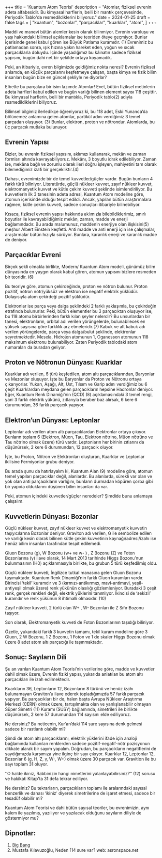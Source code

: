 +++
title = 'Kuantum Atom Teorisi'
description = "Atomlar, fiziksel evrenin adeta alfabesidir. Bu kimyasal harflerin, belli bir mantık çerçevesinde, Periyodik Tablo'da resmedildiklerini biliyoruz."
date = 2024-01-25
draft = false
tags = [
    "kuantum",
    "bozonlar",
    "parçacıklar",
    "kuarklar",
    "atom",
]
+++

Maddi ve manevi bütün alemler kesin olarak bilinmiyor. Evrenin varoluşu ve yaşı hakkındaki bilimsel açıklamalar ise teoriden öteye geçmiyor. Bunlar içerisinde genel kabul gören ise Büyük Patlama kuramıdır. (1) Evrenimiz bu patlamadan sonra, ışık hızına yakın hareket eden, yoğun ve sıcak parçacıklarla doluydu. İçinde yaşadığımız bu kâinatın sadece fiziksel yapısını, bugün dahi net bir şekilde ortaya koyamadık.

Peki, an itibariyle, evren bilgimizde geldiğimiz nokta neresi? Evrenin fiziksel anlamda, en küçük parçalarını keşfetmeye çalışan, başta kimya ve fizik bilim insanları bugün bize en güncel şekliyle ne diyorlar?

Elbette bu parçalara bir isim lazımdı: Atomlar! Evet, bütün fiziksel metinlerin adeta harfleri kabul edilen ve bugün varlığı bilinen element sayısı 118 çeşittir. Bu kimyasal harflerin, belli bir mantıkla, Periyodik tablo(2) adıyla resmedildiklerini biliyoruz.

Bilimsel bilgimiz ilerledikçe öğreniyoruz ki, bu 118 adet, Eski Yunanca’da bölünemez anlamına gelen atomlar, partikül adını verdiğimiz 3 temel parçadan oluşuyor. (3) Bunlar, elektron, proton ve nötrondur. Atomlarda, bu üç parçacık mutlaka bulunuyor.

## Evrenin Yapısı

Bizler, bu evrenin fiziksel yapısını, aklımızı kullanarak, mekân ve zaman formları altında kavrayabiliyoruz. Mekânı, 3 boyutlu idrak edilebiliyor. Zaman ise, mekâna bağlı ve zorunlu olarak ileri doğru işleyen, mahiyetini tam olarak bilemediğimiz izafi bir gerçekliktir.(4)

Dahası, evrenimizde bir de temel kuvvetler/güçler vardır. Bugün bunların 4 farklı türü biliniyor. Literatürde, güçlü nükleer kuvvet, zayıf nükleer kuvvet, elektromanyetik kuvvet ve kütle çekim kuvveti şeklinde isimlendiriliyor. Bu kuvvetlerin ilk 3 tanesinin adeta adresi, Kuantum Atom modeline göre, atomun içerisinde olduğu tespit edildi. Ancak, yapılan bütün araştırmalara rağmen, kütle çekim kuvveti, sadece sonuçları itibariyle bilinebiliyor. 

Kısaca, fiziksel evrenin yapısı hakkında aklımızla bilebildiklerimiz, sınırlı boyutlar ile kavrayabildiğimiz mekân, zaman, madde ve enerji bağlamındadır. Bu arada malumunuz, maddenin enerjiye olan ilişkisini(5) meşhur Albert Einstein keşfetti. Anti madde ve anti enerji için ise çalışmalar, araştırmalar bütün hızıyla sürüyor. Bunlara, karanlık enerji ve karanlık madde de deniyor.

## Parçacıklar Evreni

Birçok şekli olmakla birlikte, Modern/ Kuantum Atom modeli, günümüz bilim dünyasında en yaygın olarak kabul gören, atomun yapısını bizlere resmeden bir teoridir. (6)

Bu teoriye göre, atomun çekirdeğinde, proton ve nötron bulunur. Proton pozitif, nötron nötr/yüksüz ve elektron ise negatif elektrik yüklüdür. Dolayısıyla atom çekirdeği pozitif yüklüdür. 

Elektronlar ise parça veya dalga şeklindeki 2 farklı yaklaşımla, bu çekirdeğin etrafında bulunurlar. Peki, bütün elementler bu 3 parçacıktan oluşuyor ise, bu 118 atomu birbirlerinden farklı kılan şeyler nelerdir? Bu unsurlardan bir tanesi, elektronların, orbital adı verilen yörüngelerde, bulunabilecek en yüksek sayısına göre farklılık arz etmeleridir.(7) Kabuk ve alt kabuk adı verilen yörüngelerde, parça veya dalga/bulut şeklinde, elektronlar seyretmektedir. Mesela, Hidrojen atomunun 1, Oganesson atomunun 118 maksimum elektronu bulunabiliyor. Zaten Periyodik tablodaki atom numaraları da buradan geliyor.

## Proton ve Nötronun Dünyası: Kuarklar

Kuarklar adı verilen, 6 türü keşfedilen, atom altı parçacıklarından, Baryonlar ve Mezonlar oluşuyor. İşte bu Baryonlar da Proton ve Nötronu ortaya çıkarıyorlar. Yukarı, Aşağı, Alt, Üst, Tılsım ve Garip adını verdiğimiz bu 6 çeşit Kuarklardan meydana gelen parçacıkların hepsine Hadronlar deniyor. Eğer, Kuantum Renk Dinamiği’nin (QCD) (8) açıklamasındaki 3 temel rengi, yani 3 farklı elektrik yükünü, zıtlarıyla beraber baz alırsak, 6 kere 6 durumundan, 36 farklı parçacık yapıyor.

## Elektron’un Dünyası: Leptonlar

Leptonlar adı verilen atom altı parçacıklardan Elektronlar ortaya çıkıyor. Bunların toplam 6 (Elektron, Müon, Tau, Elektron nötrino, Müon nötrüno ve Tau nötrino olmak üzere) türü vardır. Leptonların her birinin zıtlarını da düşünürsek, 2 kere 6 durumundan, 12 parçacık oluyor. 

İşte, bu Proton, Nötron ve Elektronları oluşturan, Kuarklar ve Leptonlar ikilisine Fermiyonlar grubu deniyor. 

Bu arada şunu da hatırlayalım ki, Kuantum Alan (9) modeline göre, atomun temel yapıları parçacıklar değil, alanlardır. Bu alanlarda, sürekli var olan ve yok olan anti parçacıkların varlığını, bunların durmadan köpüren çorba gibi bir yapıda olduklarını düşünen bilim insanları da var. 

Peki, atomun içindeki kuvvetler/güçler neredeler? Şimdide bunu anlamaya çalışalım.

## Kuvvetlerin Dünyası: Bozonlar

Güçlü nükleer kuvvet, zayıf nükleer kuvvet ve elektromanyetik kuvvetin taşıyıcılarına Bozonlar deniyor. Graviton adı verilen, G ile sembolize edilen ve varlığı kesin olarak bilinen kütle çekim kuvvetinin kaynağı/adresi/izahı ise henüz bilim insanları tarafından tespit edilemedi. 

Gluon Bozonu (g), W Bozonu (w+ ve w- ) , Z Bozonu (Z) ve Foton Bozonlarına (γ) ilave olarak, 14 Mart 2013 tarihinde Higgs Bozonu’nun bulunmasının (H0) açıklanmasıyla birlikte, bu grubun 5 türü keşfedilmiş oldu. 

Güçlü nükleer kuvveti, İngilizce tutkal manasına gelen Gluon Bozonu taşımaktadır. Kuantum Renk Dinamiği’nin farklı Gluon kuramları vardır.  Birincisi ‘tekil’ kuramdır ve 3 (kırmızı-antikırmızı, mavi-antimavi, yeşil-antiyeşil olmak üzere) renk yükünün olasılığı gözlemleniyor. Buradaki 3 çeşit renk, gerçek renkleri değil, elektrik yüklerini tanımlıyor. İkincisi de ‘sekizil’ kuramdır ve renk yükünün 8 ihtimalli olmasıdır. (10)

Zayıf nükleer kuvveti, 2 türlü olan W+ , W-  Bozonları ile Z Sıfır Bozonu taşıyor. 

Son olarak, Elektromanyetik kuvveti de Foton Bozonlarının taşıdığı biliniyor. 

Özetle, yukarıdaki farklı 3 kuvvetin tamamı, tekil kuram modeline göre 3 Gluon, 2 W Bozonu, 1 Z Bozonu, 1 Foton ve 1 de skaler Higgs Bozonu olmak üzere 8 adet atom altı parçacığı ile taşınmaktadır.

## Sonuç: Sayıların Dili

Şu an varılan Kuantum Atom Teorisi’nin verilerine göre, madde ve kuvvetler dahil olmak üzere, Evrenin fiziki yapısı, yukarıda anlatılan bu atom altı parçacıkları ile izah edilmektedir. 

Kuarkların 36, Leptonların 12, Bozonların 8 türünü ve henüz izahı bulunamayan Graviton’u ilave ederek topladığımızda 57 farklı parçacık yapıyor. Bu parçacıkları bir de, halen  başta Avrupa Nükleer Araştırma Merkezi (CERN) olmak üzere, tartışılmakta olan ve yanlışlanabilir olmayan Süper Simetri (11) Kuramı (SUSY) bağlamında, simetrileri ile birlikte düşünürsek, 2 kere 57 durumundan 114 sayısını elde ediliyoruz. 

Ne dersiniz? Bu neticenin, Kur’an’daki 114 sure sayısına denk gelmesi sadece bir rastlantı olabilir mi? 

Şimdi de atom altı parçacıklarını, elektrik yüklerini ifade için analoji bağlamında kullanılan renklerden sadece pozitif-negatif-nötr pozisyonun dikkate alarak bir sayım yapalım. Doğrudan, bu parçacıkların negatiflerini de saydığımızda karşımıza yine ilginç bir sayı çıkıyor. Kuarklar 12, Leptonlar 12, Bozonlar 6 (g, H, Z, γ, W-, W+) olmak üzere 30 parçacık var. Gravition ile bu sayı toplam 31 oluyor. 

‘‘O halde ikiniz, Rabbinizin hangi nimetlerini yalanlayabilirsiniz?’’ (12) sorusu ve hakikati Kitap'ta 31 defa tekrar ediliyor. 

Ne dersiniz? Bu tekrarların, parçacıkların toplamı ile aralarındaki sayısal benzerlik ve dahası ‘ikiniz’ diyerek simetrilerine de işaret etmesi, sadece bir tesadüf olabilir mi? 

Kuantum Atom Teorisi ve dahi bütün sayısal teoriler, bu evrenimizin, aynı kalem ile yazılmış, yazılıyor ve yazılacak olduğunu sayıların diliyle de göstermiyor mu?

## Dipnotlar:

1. [Big Bang](https://en.wikipedia.org/wiki/Big_Bang)
2. Mustafa Kılavuzoğlu, Neden 114 sure var? web: asronspace.net